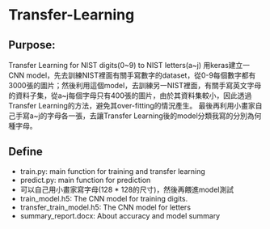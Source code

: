 # Transfer-Learning
## Purpose:
Transfer Learning for NIST digits(0~9) to NIST letters(a~j)
用keras建立一CNN model，先去訓練NIST裡面有關手寫數字的dataset，從0-9每個數字都有3000張的圖片；然後利用這個model，去訓練另一NIST裡面，有關手寫英文字母的資料子集，從a~j每個字母只有400張的圖片，由於其資料集較小，因此透過Transfer Learning的方法，避免其over-fitting的情況產生。
最後再利用小畫家自己手寫a~j的字母各一張，去讓Transfer Learning後的model分類我寫的分別為何種字母。

## Define
   * train.py: main function for training and transfer learning
   * predict.py: main function for prediction
   * 可以自己用小畫家寫字母(128 * 128的尺寸)，然後再餵進model測試
   * train_model.h5: The CNN model for training digits.
   * transfer_train_model.h5: The CNN model for letters
   * summary_report.docx: About accuracy and model summary
